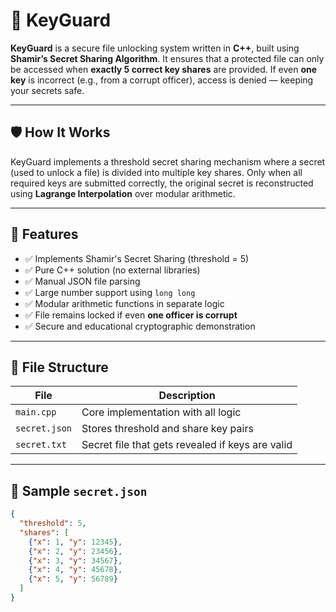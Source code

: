 # 🔐 KeyGuard

**KeyGuard** is a secure file unlocking system written in **C++**, built using **Shamir’s Secret Sharing Algorithm**. It ensures that a protected file can only be accessed when **exactly 5 correct key shares** are provided. If even **one key** is incorrect (e.g., from a corrupt officer), access is denied — keeping your secrets safe.

---

## 🛡️ How It Works

KeyGuard implements a threshold secret sharing mechanism where a secret (used to unlock a file) is divided into multiple key shares. Only when all required keys are submitted correctly, the original secret is reconstructed using **Lagrange Interpolation** over modular arithmetic.

---

## 🚀 Features

- ✅ Implements Shamir's Secret Sharing (threshold = 5)
- ✅ Pure C++ solution (no external libraries)
- ✅ Manual JSON file parsing
- ✅ Large number support using `long long`
- ✅ Modular arithmetic functions in separate logic
- ✅ File remains locked if even **one officer is corrupt**
- ✅ Secure and educational cryptographic demonstration

---

## 📁 File Structure

| File           | Description                                     |
|----------------|-------------------------------------------------|
| `main.cpp`     | Core implementation with all logic              |
| `secret.json`  | Stores threshold and share key pairs            |
| `secret.txt`   | Secret file that gets revealed if keys are valid|

---

## 🧪 Sample `secret.json`

```json
{
  "threshold": 5,
  "shares": [
    {"x": 1, "y": 12345},
    {"x": 2, "y": 23456},
    {"x": 3, "y": 34567},
    {"x": 4, "y": 45678},
    {"x": 5, "y": 56789}
  ]
}
```
